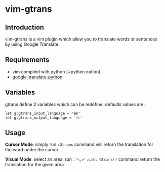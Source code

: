 # vim-gtrans

## Introduction

vim-gtrans is a vim plugin which allow you to translate words or sentences by using Google Translate.

## Requirements

- vim compiled with python (+python option)
- [google-translate-python](https://github.com/terryyin/google-translate-python)

## Variables

gtrans define 2 variables which can be redefine, defaults values are:

    let g:gtrans_input_language = 'en'
    let g:gtrans_output_language = 'fr'

## Usage

**Cursor Mode**: simply run `:Gtrans` command will return the translation for the word under the cursor

**Visual Mode**: select an area, run `:'<,>':call Gtrans()` command return the translation for the given area

